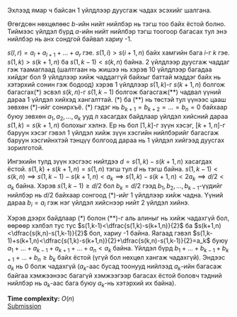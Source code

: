 Эхлээд ямар ч байсан 1 үйлдлээр дуусгаж чадах эсэхийг шалгана.

Өгөгдсөн нөхцөлөөс $b$-ийн нийт нийлбэр нь тэгш тоо байх ёстой болно. Тиймээс үйлдэл бүрд $a$-ийн нийт нийлбэр тэгш тоогоор багасах тул энэ нийлбэр нь анх сондгой байвал хариу -1.

$s(l,r)=a_l+a_{l+1}+...+a_r$ гэе. $s(1,i)>s(i+1,n)$ байх хамгийн бага $i$-г $k$ гэе. $s(1,k)>s(k+1,n)$ ба $s(1,k-1)<s(k,n)$ байна. 2 үйлдлээр дуусгаж чаддаг гэж таамаглаад (шалтгаан нь жишээ нь хэрэв 10 үйлдлээр багадаа хийдэг бол 9 үйлдлээр хийж чаддаггүй байхыг баттай мэддэг байх нь хэтэрхий сонин гэж бодоод) хэрэв 1 үйлдлээр $s(1,k)$-г $s(k+1,n)$ болгож багасгах$`(*)`$ эсвэл $s(k,n)$-г $s(1,k-1)$ болгож багасгаж$`(**)`$ чадвал үүний дараа 1 үйлдэл хийхэд хангалттай. $`(*)`$ ба $`(**)`$ нь төстэй тул үүнээс цааш зөвхөн $`(*)`$-ийг сонирхъё. $`(*)`$ гэдэг нь $b_{k+1}=b_{k+2}=...=b_n=0$ байхаар буюу зөвхөн $a_1,a_2,...,a_k$ ууд л хасагдах байдлаар үйлдэл хийсний дараа $s(1,k)=s(k+1,n)$ болохыг хэлнэ. Ер нь бол $[1,k]$-г зүүн хэсэг, $[k+1,n]$-г баруун хэсэг гэвэл 1 үйлдэл хийж зүүн хэсгийн нийлбэрийг багасгаж баруун хэсгийнхтэй тэнцүү болгоод дараа нь 1 үйлдэл хийгээд дуусгах зорилготой.

Ингэхийн тулд зүүн хэсгээс нийтдээ $d=s(1,k)-s(k+1,n)$ хасагдах ёстой. $s(1,k)+s(k+1,n)=s(1,n)$ тэгш тул $d$ нь тэгш байна. $s(1,k-1)<s(k,n) \implies s(1,k-1)-s(k+1,n)<a_k \implies s(1,k)-s(k+1,n)<2a_k \implies d/2<a_k$ байна. Хэрэв $s(1,k-1) \ge d/2$ бол $b_k=d/2$ гээд $b_1,b_2,...,b_{k-1}$-үүдийг нийлбэр нь $d/2$ байхаар сонгоод $`(*)`$-ийг 1 үйлдлээр хийж чадна. Үүний дараа $b_i=a_i$ гэж нэг үйлдэл хийснээр нийт 2 үйлдэл хийнэ.

Хэрэв дээрх байдлаар $`(*)`$ болон $`(**)`$-г аль алиныг нь хийж чадахгүй бол, өөрөөр хэлбэл тус тус $s(1,k-1)<\dfrac{s(1,k)-s(k+1,n)}{2}$ ба $s(k+1,n)<\dfrac{s(k,n)-s(1,k-1)}{2}$ бол, хариу -1 байна. Яагаад гэвэл $s(1,k-1)+s(k+1,n)<\dfrac{s(1,k)-s(k+1,n)}{2}+\dfrac{s(k,n)-s(1,k-1)}{2}=a_k$ буюу $a_1+...+a_{k-1}+a_{k+1}+...+a_n<a_k$ байна. Үйлдэл бүрд $b_1+...+b_{k-1}+b_{k+1}+...+b_n \ge b_k$ байх ёстой (үгүй бол нөхцөл хангаж чадахгүй). Эндээс $a_k$ нь 0 болж чадахгүй ($a_k$-аас бусад тоонууд нийлээд $a_k$-ийн багасаж байгаа хэмжээнээс багагүй хэмжээгээр багасах ёстой боловч тэдний нийлбэр нь $a_k$-аас бага буюу $a_k$-нь хэтэрхий их байна).

**Time complexity:** $O(n)$\
[Submission](https://codeforces.com/contest/2124/submission/327781132)
